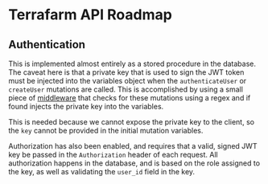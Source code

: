 # Terrafarm API Roadmap

## Authentication

This is implemented almost entirely as a stored procedure in the database.
The caveat here is that a private key that is used to sign the JWT token must
be injected into the variables object when the `authenticateUser` or
`createUser` mutations are called. This is accomplished by using a small
piece of [middleware][1] that checks for these mutations using a regex and if
found injects the private key into the variables.

This is needed because we cannot expose the private key to the client, so the
`key` cannot be provided in the initial mutation variables.

Authorization has also been enabled, and requires that a valid, signed JWT
key be passed in the `Authorization` header of each request. All authorization
happens in the database, and is based on the role assigned to the key, as well
as validating the `user_id` field in the key.

[1]: ../../src/index.js#L19
